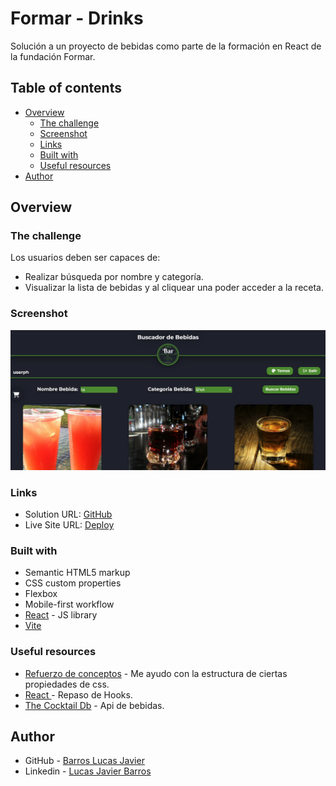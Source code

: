 # Formar - Drinks

Solución a un proyecto de bebidas como parte de la formación en React de la fundación Formar.

## Table of contents

- [Overview](#overview)
  - [The challenge](#the-challenge)
  - [Screenshot](#screenshot)
  - [Links](#links)
  - [Built with](#built-with)
  - [Useful resources](#useful-resources)
- [Author](#author)

## Overview

### The challenge

Los usuarios deben ser capaces de:

- Realizar búsqueda por nombre y categoría.
- Visualizar la lista de bebidas y al cliquear una poder acceder a la receta.

### Screenshot

![Muestra 1](./src/assets/images/Screenshot.png)


### Links

- Solution URL: [GitHub](https://github.com/BarrosLucasJavier/drinks-proyect)
- Live Site URL: [Deploy](https://drinks-proyect.vercel.app/)

### Built with

- Semantic HTML5 markup
- CSS custom properties
- Flexbox
- Mobile-first workflow
- [React](https://reactjs.org/) - JS library
- [Vite](https://vitejs.dev/)

### Useful resources

- [Refuerzo de conceptos](https://developer.mozilla.org/en-US/) - Me ayudo con la estructura de ciertas propiedades de css.
- [React ](https://es.react.dev/learn) - Repaso de Hooks.
- [The Cocktail Db](https://www.thecocktaildb.com/api.php) - Api de bebidas.


## Author

- GitHub - [Barros Lucas Javier](https://github.com/BarrosLucasJavier)
- Linkedin - [Lucas Javier Barros](https://www.linkedin.com/in/barroslucasjavier/)